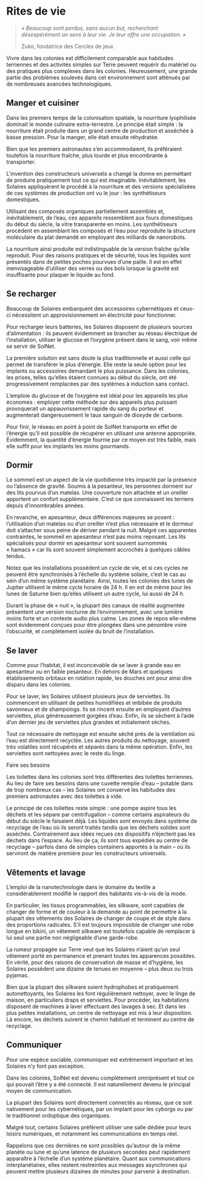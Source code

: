# Rites de vie
> *« Beaucoup sont perdus, sans aucun but, recherchant désespérément un sens à leur vie. Je leur offre une occupation. »*
>
> Zuko, fondatrice des Cercles de jeux

Vivre dans les colonies est difficilement comparable aux habitudes terriennes et des activités simples sur Terre peuvent requérir du matériel ou des pratiques plus complexes dans les colonies. Heureusement, une grande partie des problèmes soulevés dans cet environnement sont atténués par de nombreuses avancées technologiques.

## Manger et cuisiner
Dans les premiers temps de la colonisation spatiale, la nourriture lyophilisée dominait le monde culinaire extra-terrestre. Le principe était simple : la nourriture était produite dans un grand centre de production et asséchée à basse pression. Pour la manger, elle était ensuite réhydratée.

Bien que les premiers astronautes s’en accommodaient, ils préféraient toutefois la nourriture fraîche, plus lourde et plus encombrante à transporter.

L’invention des constructeurs universels a changé la donne en permettant de produire pratiquement tout ce qui est imaginable. Inévitablement, les Solaires appliquèrent le procédé à la nourriture et des versions spécialisées de ces systèmes de production ont vu le jour : les synthétiseurs domestiques.

Utilisant des composés organiques partiellement assemblés et, inévitablement, de l’eau, ces appareils ressemblent aux fours domestiques du début du siècle, la vitre transparente en moins. Les synthétiseurs procèdent en assemblant les composés et l’eau pour reproduite la structure moléculaire du plat demandé en employant des milliards de nanorobots.

La nourriture ainsi produite est indistinguable de la version fraîche qu’elle reproduit. Pour des raisons pratiques et de sécurité, tous les liquides sont présentés dans de petites poches pourvues d’une paille. Il est en effet inenvisageable d’utiliser des verres ou des bols lorsque la gravité est insuffisante pour plaquer le liquide au fond.

## Se recharger
Beaucoup de Solaires embarquent des accessoires cybernétiques et ceux-ci nécessitent un approvisionnement en électricité pour fonctionner.

Pour recharger leurs batteries, les Solaires disposent de plusieurs sources d’alimentation : ils peuvent évidemment se brancher au réseau électrique de l’installation, utiliser le glucose et l’oxygène présent dans le sang, voir même se servir de SolNet.

La première solution est sans doute la plus traditionnelle et aussi celle qui permet de transférer le plus d’énergie. Elle reste la seule option pour les implants ou accessoires demandant le plus puissance. Dans les colonies, les prises, telles qu’elles étaient connues au début du siècle, ont été progressivement remplacées par des systèmes à induction sans contact.

L’emploie du glucose et de l’oxygène est idéal pour les appareils les plus économes : employer cette méthode sur des appareils plus puissant provoquerait un appauvrissement rapide du sang du porteur et augmenterait dangereusement le taux sanguin de dioxyde de carbone.

Pour finir, le réseau en point à point de SolNet transporte en effet de l’énergie qu’il est possible de récupérer en utilisant une antenne appropriée. Évidemment, la quantité d’énergie fournie par ce moyen est très faible, mais elle suffit pour les implants les moins gourmands.

## Dormir
Le sommeil est un aspect de la vie quotidienne très impacté par la présence ou l’absence de gravité. Soumis à la pesanteur, les personnes dorment sur des lits pourvus d’un matelas. Une couverture non attachée et un oreiller apportent un confort supplémentaire. C’est ce que connaissent les terriens depuis d’innombrables années.

En revanche, en apesanteur, deux différences majeures se posent : l’utilisation d’un matelas ou d’un oreiller n’est plus nécessaire et le dormeur doit s’attacher sous peine de dériver pendant la nuit. Malgré ces apparentes contraintes, le sommeil en apesanteur n’est pas moins reposant. Les lits spécialisés pour dormir en apesanteur sont souvent surnommés « hamacs » car ils sont souvent simplement accrochés à quelques câbles tendus.

Notez que les installations possèdent un cycle de vie, et si ces cycles ne peuvent être synchronisés à l’échelle du système solaire, c’est le cas au sein d’un même système planétaire. Ainsi, toutes les colonies des lunes de Jupiter utilisent le même cycle horaire de 24 h. Il en est de même pour les lunes de Saturne bien qu’elles utilisent un autre cycle, lui aussi de 24 h.

Durant la phase de « nuit », la plupart des canaux de réalité augmentée présentent une version nocturne de l’environnement, avec une lumière moins forte et un contexte audio plus calme. Les zones de repos elle-même sont évidemment conçues pour être plongées dans une pénombre voire l’obscurité, et complètement isolée du bruit de l’installation.

## Se laver
Comme pour l’habitat, il est inconcevable de se laver à grande eau en apesanteur ou en faible pesanteur. En dehors de Mars et quelques établissements orbitaux en rotation rapide, les douches ont pour ainsi dire disparu dans les colonies.

Pour se laver, les Solaires utilisent plusieurs jeux de serviettes. Ils commencent en utilisant de petites humidifiées et imbibée de produits savonneux et de shampoings. Ils se rincent ensuite en employant d’autres serviettes, plus généreusement gorgées d’eau. Enfin, ils se sèchent à l’aide d’un dernier jeu de serviettes plus grandes et initialement sèches.

Tout ce nécessaire de nettoyage est ensuite séché près de la ventilation où l’eau est directement recyclée. Les autres produits du nettoyage, souvent très volatiles sont récupérés et séparés dans la même opération. Enfin, les serviettes sont nettoyées avec le reste du linge.

Faire ses besoins

Les toilettes dans les colonies sont très différentes des toilettes terriennes. Au lieu de faire ses besoins dans une cuvette remplie d’eau – potable dans de trop nombreux cas – les Solaires ont conservé les habitudes des premiers astronautes avec des toilettes à vide.

Le principe de ces toilettes reste simple : une pompe aspire tous les déchets et les sépare par centrifugation – comme certains aspirateurs du début du siècle le faisaient déjà. Les liquides sont envoyés dans système de recyclage de l’eau où ils seront traités tandis que les déchets solides sont asséchés. Contrairement aux idées reçues ces dispositifs n’éjectent pas les déchets dans l’espace. Au lieu de ça, ils sont tous expédiés au centre de recyclage – parfois dans de simples containers apportés à la main – où ils serviront de matière première pour les constructeurs universels.

## Vêtements et lavage
L’emploi de la nanotechnologie dans le domaine du textile a considérablement modifié le rapport des habitants vis-à-vis de la mode.

En particulier, les tissus programmables, les silkware, sont capables de changer de forme et de couleur à la demande au point de permettre à la plupart des vêtements des Solaires de changer de coupe et de style dans des proportions radicales. S’il est toujours impossible de changer une robe longue en bikini, un vêtement silkware est toutefois capable de remplacer à lui seul une partie non négligeable d’une garde-robe.

La rumeur propagée sur Terre veut que les Solaires n’aient qu’un seul vêtement porté en permanence et prenant toutes les apparences possibles. En vérité, pour des raisons de conservation de masse et d’hygiène, les Solaires possèdent une dizaine de tenues en moyenne – plus deux ou trois pyjamas.

Bien que la plupart des silkware soient hydrophobes et pratiquement autonettoyants, les Solaires les font régulièrement nettoyer, avec le linge de maison, en particuliers draps et serviettes. Pour procéder, les habitations disposent de machines à laver effectuant des lavages à sec. Et dans les plus petites installations, un centre de nettoyage est mis à leur disposition. Là encore, les déchets suivent le chemin habituel et terminent au centre de recyclage.

## Communiquer
Pour une espèce sociable, communiquer est extrêmement important et les Solaires n’y font pas exception.

Dans les colonies, SolNet est devenu complètement omniprésent et tout ce qui pouvait l’être y a été connecté. Il est naturellement devenu le principal moyen de communication.

La plupart des Solaires sont directement connectés au réseau, que ce soit nativement pour les cybernétiques, par un implant pour les cyborgs ou par le traditionnel ordoptique des organiques.

Malgré tout, certains Solaires préfèrent utiliser une salle dédiée pour leurs loisirs numériques, et notamment les communications en temps réel.

Rappelons que ces dernières ne sont possibles qu’autour de la même planète ou lune et qu’une latence de plusieurs secondes peut rapidement apparaître à l’échelle d’un système planétaire. Quant aux communications interplanétaires, elles restent restreintes aux messages asynchrones qui peuvent mettre plusieurs dizaines de minutes pour parvenir à destination.